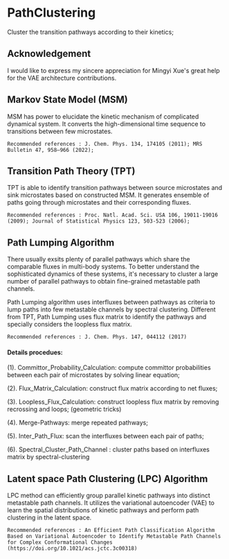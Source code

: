 PathClustering
==========
Cluster the transition pathways according to their kinetics;

## Acknowledgement
I would like to express my sincere appreciation for Mingyi Xue's great help for the VAE architecture contributions.

## Markov State Model (MSM) 
MSM has power to elucidate the kinetic mechanism of complicated dynamical system.
It converts the high-dimensional time sequence to transitions between few microstates.

```console
Recommended references : J. Chem. Phys. 134, 174105 (2011); MRS Bulletin 47, 958–966 (2022);
```
## Transition Path Theory (TPT) 
TPT is able to identify transition pathways between source microstates and sink microstates based on constructed MSM.
It generates ensemble of paths going through microstates and their corresponding fluxes.
```console
Recommended references : Proc. Natl. Acad. Sci. USA 106, 19011-19016 (2009); Journal of Statistical Physics 123, 503-523 (2006);
```

## Path Lumping Algorithm
There usually exsits plenty of parallel pathways which share the comparable fluxes in multi-body systems. To better understand the sophisticated dynamics of these systems, it's necessary to cluster a large number of parallel pathways to obtain fine-grained metastable path channels. 

Path Lumping algorithm uses interfluxes between pathways as criteria to lump paths into few metastable channels by spectral clustering. Different from TPT, Path Lumping uses flux matrix to identify the pathways and specially considers the loopless flux matrix.
```console
Recommended references : J. Chem. Phys. 147, 044112 (2017)
```
#### Details procedues:
(1). Committor_Probability_Calculation: compute committor probabilities between each pair of microstates by solving linear equation;

(2). Flux_Matrix_Calculation: construct flux matrix according to net fluxes;

(3). Loopless_Flux_Calculation: construct loopless flux matrix by removing recrossing and loops; (geometric tricks)

(4). Merge-Pathways: merge repeated pathways;

(5). Inter_Path_Flux: scan the interfluxes between each pair of paths;

(6). Spectral_Cluster_Path_Channel : cluster paths based on interfluxes matrix by spectral-clustering

## Latent space Path Clustering (LPC) Algorithm
LPC method can efficiently group parallel kinetic pathways into distinct metastable path channels. It utilizes the variational autoencoder (VAE) to learn the spatial distributions of kinetic pathways and perform path clustering in the latent space. 
```console
Recommended references : An Efficient Path Classification Algorithm Based on Variational Autoencoder to Identify Metastable Path Channels for Complex Conformational Changes (https://doi.org/10.1021/acs.jctc.3c00318)
```
